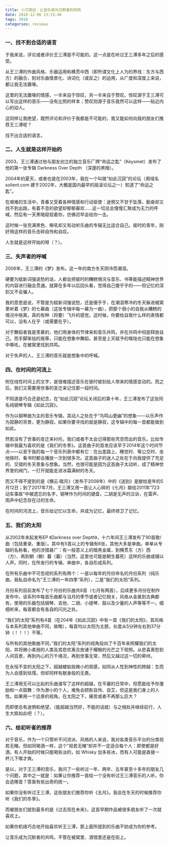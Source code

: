 ```yaml
---
title: 小刀周远：让音乐成为沉默者的共鸣
date: 2018-12-06 13:15:48
tags: 2018
categories: reviews
---
```


### 一、找不到合适的语言

于我来说，评论或者评价王三溥是不可能的。这一点是在听过王三溥多年之后的感受。

从王三溥的作曲风格、乐器运用和横贯中西（即所谓文化上人为的界线：东方与西方）的融合，到对乐曲情景化、诗词化（或反之）的运用，从广度和深度上来说，都让我无法置喙。

这里的无法置喙的情感，一半来自于惊叹，另一半来自于赞叹。惊叹源于王三溥可以写出这样的音乐——没有比照的样本；赞叹则源于音乐竟然可以这样——贴近内心的动人。

这同样让我绝望，既然评论和评价于我都是不可能的，我又能如何向我的朋友们推荐王三溥呢？

找不出合适的语言。

### 二、人生就是这样开始的

2003，王三溥通过他与朋友创立的独立音乐厂牌“命运之匙”（Keysmet）发布了他的第一张专辑 Darkness Over Depth （深邃的黑暗）。

2004年的夏天，或者也是在2003年，我在一个叫做“如此沉寂”的论坛（用域名 solient.com 建于2002年，大概是国内最早的摇滚论坛之一）知道了“命运之匙”。

在艰难的生活中，青春又受着各种情感和行动驱使：迷惘又不甘于坠落，勤奋却又找不到出路，有着不息的欲望却郁郁寡欢……这一切总会慢慢汇聚成为无力的呼喊，然后有一天黑暗窥视着你，仿佛迟早会给你一击。

这时候一张充满黑色、嘶吼却又有动听乐曲的专辑无比适合自己。彼时的青年，刚好用这样的音乐击碎自怜和自叹。

人生就是这样开始的呀（？）。

### 三、失声者的呼喊

2006年，王三溥的《梦》发布。这一年的南方冬天阴冷而潮湿。

硬要为赋新词强说愁的话，人都会把彼时的糟糕境况与音乐、书等能描述精神世界的内容进行融会贯通。就算在多年以后回头看，觉得自己傻乎乎的——但记忆的深刻又不会骗人。

我的意思是说，不管是为赋新词强说愁，还是傻乎乎，在潮湿寒冷的冬天躲进被窝里听着《梦》的七幕曲（这张专辑中每一幕为一曲），把那个弱小的自我从糟糕的境况中拖离，真的有种（将要）飞升的感觉。这时候，你要给自我什么样的表情都可以，没有人在乎（或需要在乎）。

对于舞蹈者我是羡慕的，他们用身体的节律来和音乐共鸣，并在共鸣中彻底释放自己。而手脚笨拙的我等，只能在想象中舞蹈，甚至是上天赋予的喉咙也只能在想象中嘶吼，在被窝里找到共鸣。

对于失声的人，王三溥的音乐就是想象中的呼喊。

### 四、在时间的河流上

附在线性时间上的文字，是很难描述音乐在彼时彼刻给人带来的情感变动的。而之后，我们又需要用世事的变迁来记住那一段时间。

不知道是巧合还是纪念，在“如此沉寂”论坛关闭后的第十年，王三溥发布了这张同名纯钢琴专辑《如此沉寂》。

作为以钢琴曲为主的音乐专辑，其动人之处在于“鸟鸣山更幽”的想象——以乐声作为寂静的背景，更为静寂。如果你要寻找的就是静寂，这专辑中的每一首都能做到如此。

然若没有了世事的变迁来衬托，我们或者不太会记得那些凭空而出的音乐。比如专辑中我最为喜欢的是《我们的冬季》。这首曲子的首发应该早于2014年这个时间节点——以至于我的每一个音乐列表中都有它：在出差路上、睡觉时、等公交时、坐地铁时、看书时都会播放一次到很多次。这首曲子的迷人之处在于向我提供了充足的、交错的冬天景象与想象。当然，也很可能是因为这首曲子太动听，成了精神世界里的阀门，一打开就能走进冰霜满树的冬天。

而又不得不提到的是《横云·踏月》（发布于2008年）中的《送别》是献给是年的5月12日；到了2017年7月，王三溥又用一首让人心碎的《七月》献给2011年”723动车事故“中被遗忘的名字，钢琴作为时间的键盘，二胡是无声的泣诉，在雷声、雨声中纪念存在过的生命。

在时间的河流上，音乐给记忆以生命，并成为记忆，最终捍卫了记忆。

### 五、我们的太阳

从2002年末起发布EP 《Darkness over  Depth》，十六年间王三溥发布了90首歌/曲（包括重录、重版）。其中有5首以上的专辑有6张，其他大多是单曲。单单从专辑的名称看，他的涉猎甚广：有一般意义上的暗黑金属，到横贯东（方）西（方）、再到朝（朝）暮（暮）（当然，这里也可能是朝生暮死）这样的乐曲或辅以人声。同时，在所发行的专辑、单曲中，各自形成系列。

在所有乐曲中不可忽视的系列有两个：一是以每年的月份命名的月份系列（纯乐曲，我私自命名为”王三溥的一年四季“系列），二是”我们的太阳“系列。

月份系列目前发布了七个月份的乐曲共8首（七月有两首），后续更多月份在制作发布中。该系列中每首乐曲都与当月的季节或者记忆相关，风格从金属到古典都有，使用的乐器包括钢琴、吉他、二胡、小提琴、鼓以及少量的人声等等不一。细细听来，每首都会有各自的闪光之处。

”我们的太阳“系列有4首（在204年《如此沉寂》中有一首《我们的太阳》，其风格与本系列其他单曲不同，故略），每首均以太阳为主题，长度从5分钟左右到37分钟（！！！）不等。

与所有的其他歌曲不同，”我们的太阳“系列的视角投向了千百年来照耀我们的太阳，并将微小柔弱的人类及其悲欢离合放诸于耀眼的光芒之下观照。从悲喜离愁到人间百景，再到内心的万千境况，再到世事无常，然后又越过这一切的牵绊。

在永恒不变的太阳之下，超越蝼蚁般微小的观感，如同从人性到神性的跨越：生而为人会感到怯懦，但却同样有献身般的无畏。

王三溥用无可以比拟的乐曲谱写了这样的超越，在平庸的日常中，但愿能给予你激励和一点鼓舞：作为渺小的个人，难免会顾影自怜、自艾，但这是我们身上的人性。如果用一个远景的视角，在太阳之下，痛苦或者不再那么巨大？

而即使总有迷惘和绝望，（能超越当然好，不能的话就）与之相处并继续前行，人生大抵如此吧（？）。

### 六、给初听者的推荐

对于音乐，作为一个只管听不问流派、风格的人来说，我对各类音乐平台的分类视若无睹。但如同喝酒一样，这个”视若无睹“却并不一定适合每个人：即使都是好酒，有人开始的时候只能喝些淡的，如 Whisky 加多些冰，而有人可能是直接一杯儿下喉才爽。

是以，对于王三溥的音乐，我问了一些听过一年、两年、五年甚至十多年的朋友几个问题，其中之一就是：如果让你推荐一首给一个没有听过王三溥音乐的人听，你会选哪首？答案有些出奇的统一。

如果你没有听过王三溥，这些朋友们推荐你听《五月》。我会在冬天的时候推荐你听《我们的冬季》。

而被朋友们提到最多的是《过去现在未来》，这首早期作品被很多朋友听了一次就喜欢上。

如果你机缘巧合地开始喜欢听王三溥，那上面所提到的乐曲不妨成为你的参考。

让音乐成为沉默者的共鸣，不管在被窝里、酒馆里还是在街上。